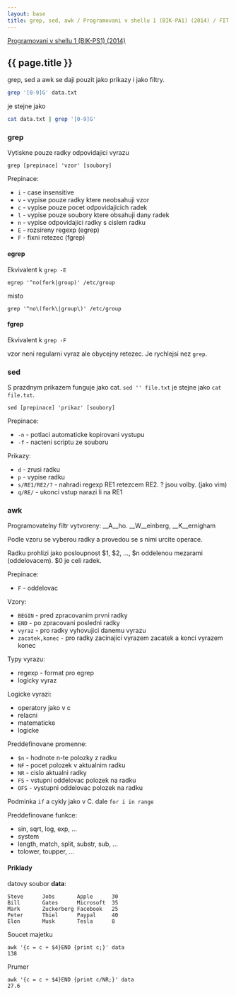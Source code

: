```yaml
---
layout: base
title: grep, sed, awk / Programovani v shellu 1 (BIK-PA1) (2014) / FIT CVUT
---
```


[Programovani v shellu 1 (BIK-PS1) (2014)](.)

## {{ page.title }}

grep, sed a awk se daji pouzit jako prikazy i jako filtry.

``` bash
grep '[0-9]G' data.txt
```

je stejne jako

``` bash
cat data.txt | grep '[0-9]G'
```

### grep

Vytiskne pouze radky odpovidajici vyrazu

```
grep [prepinace] 'vzor' [soubory]
```

Prepinace:

* `i` - case insensitive
* `v` - vypise pouze radky ktere neobsahuji vzor
* `c` - vypise pouze pocet odpovidajicich radek
* `l` - vypise pouze soubory ktere obsahuji dany radek
* `n` - vypise odpovidajici radky s cislem radku
* `E` - rozsireny regexp (egrep)
* `F` - fixni retezec (fgrep)

#### egrep

Ekvivalent k `grep -E`

```
egrep '^no(fork|group)' /etc/group
```

misto

```
grep '^no\(fork\|group\)' /etc/group
```

#### fgrep

Ekvivalent k `grep -F`

vzor neni regularni vyraz ale obycejny retezec. Je rychlejsi nez `grep`.

### sed

S prazdnym prikazem funguje jako cat. `sed '' file.txt` je stejne jako `cat file.txt`.

```
sed [prepinace] 'prikaz' [soubory]
```

Prepinace:

* `-n` - potlaci automaticke kopirovani vystupu
* `-f` - nacteni scriptu ze souboru

Prikazy:

* `d` - zrusi radku
* `p` - vypise radku
* `s/RE1/RE2/?` - nahradi regexp RE1 retezcem RE2. ? jsou volby. (jako vim)
* `q/RE/` - ukonci vstup narazi li na RE1

### awk

Programovatelny filtr vytvoreny: __A__ho. __W__einberg, __K__ernigham

Podle vzoru se vyberou radky a provedou se s nimi urcite operace.

Radku prohlizi jako posloupnost $1, $2, ..., $n oddelenou mezarami (oddelovacem). $0 je celi radek.

Prepinace:

* `F` - oddelovac

Vzory:

* `BEGIN` - pred zpracovanim prvni radky
* `END` - po zpracovani posledni radky
* `vyraz` - pro radky vyhovujici danemu vyrazu
* `zacatek,konec` - pro radky zacinajici vyrazem zacatek a konci vyrazem konec

Typy vyrazu:

* regexp - format pro egrep
* logicky vyraz

Logicke vyrazi:

* operatory jako v c
* relacni
* matematicke
* logicke

Preddefinovane promenne:

* `$n` - hodnote n-te polozky z radku
* `NF` - pocet polozek v aktualnim radku
* `NR` - cislo aktualni radky
* `FS` - vstupni oddelovac polozek na radku
* `OFS` - vystupni oddelovac polozek na radku

Podminka `if` a cykly jako v C. dale `for i in range`

Preddefinovane funkce:

* sin, sqrt, log, exp, ...
* system
* length, match, split, substr, sub, ...
* tolower, toupper, ...

#### Priklady

datovy soubor __data__:

```
Steve      Jobs       Apple      30
Bill       Gates      Microsoft  35
Mark       Zuckerberg Facebook   25
Peter      Thiel      Paypal     40
Elon       Musk       Tesla      8
```

Soucet majetku

```
awk '{c = c + $4}END {print c;}' data
138
```

Prumer

```
awk '{c = c + $4}END {print c/NR;}' data
27.6
```

